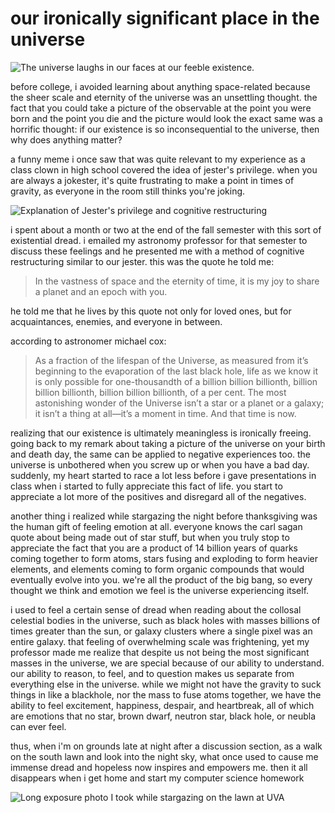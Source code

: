# our ironically significant place in the universe
<img src="{{site.baseurl | prepend: site.url}}images/2023-05-26-place-in-universe/universe_meme.jpg" alt="The universe laughs in our faces at our feeble existence."/>

before college, i avoided learning about anything space-related because the sheer scale and eternity of the universe was an unsettling thought. the fact that you could take a picture of the observable at the point you were born and the point you die and the picture would look the exact same was a horrific thought: if our existence is so inconsequential to the universe, then why does anything matter?

a funny meme i once saw that was quite relevant to my experience as a class clown in high school covered the idea of jester's privilege. when you are always a jokester, it's quite frustrating to make a point in times of gravity, as everyone in the room still thinks you're joking.

<img src="{{site.baseurl | prepend: site.url}}images/2023-05-26-place-in-universe/jesters_privilege.jpg" alt="Explanation of Jester's privilege and cognitive restructuring"/>

i spent about a month or two at the end of the fall semester with this sort of existential dread. i emailed my astronomy professor for that semester to discuss these feelings and he presented me with a method of cognitive restructuring similar to our jester. this was the quote he told me:

> In the vastness of space and the eternity of time, it is my joy to share a planet and an epoch with you.

he told me that he lives by this quote not only for loved ones, but for acquaintances, enemies, and everyone in between. 

according to astronomer michael cox:

> As a fraction of the lifespan of the Universe, as measured from it’s beginning to the evaporation of the last black hole, life as we know it is only possible for one-thousandth of a billion billion billionth, billion billion billionth, billion billion billionth, of a per cent. The most astonishing wonder of the Universe isn’t a star or a planet or a galaxy; it isn’t a thing at all—it’s a moment in time. And that time is now.


realizing that our existence is ultimately meaningless is ironically freeing. going back to my remark about taking a picture of the universe on your birth and death day, the same can be applied to negative experiences too. the universe is unbothered when you screw up or when you have a bad day. suddenly, my heart started to race a lot less before i gave presentations in class when i started to fully appreciate this fact of life. you start to appreciate a lot more of the positives and disregard all of the negatives. 

another thing i realized while stargazing the night before thanksgiving was the human gift of feeling emotion at all. everyone knows the carl sagan quote about being made out of star stuff, but when you truly stop to appreciate the fact that you are a product of 14 billion years of quarks coming together to form atoms, stars fusing and exploding to form heavier elements, and elements coming to form organic compounds that would eventually evolve into you. we're all the product of the big bang, so every thought we think and emotion we feel is the universe experiencing itself.

i used to feel a certain sense of dread when reading about the collosal celestial bodies in the universe, such as black holes with masses billions of times greater than the sun, or galaxy clusters where a single pixel was an entire galaxy. that feeling of overwhelming scale was frightening, yet my professor made me realize that despite us not being the most significant masses in the universe, we are special because of our ability to understand. our ability to reason, to feel, and to question makes us separate from everything else in the universe. while we might not have the gravity to suck things in like a blackhole, nor the mass to fuse atoms together, we have the ability to feel excitement, happiness, despair, and heartbreak, all of which are emotions that no star, brown dwarf, neutron star, black hole, or neubla can ever feel.

thus, when i'm on grounds late at night after a discussion section, as a walk on the south lawn and look into the night sky, what once used to cause me immense dread and hopeless now inspires and empowers me. then it all disappears when i get home and start my computer science homework

<img src="{{site.baseurl | prepend: site.url}}images/2023-05-26-place-in-universe/stars.jpg" alt="Long exposure photo I took while stargazing on the lawn at UVA"/>
<!---->
